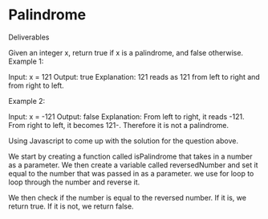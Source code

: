 # Palindrome
Deliverables 

Given an integer x, return true if x is a palindrome, and false otherwise.
Example 1:

Input: x = 121
Output: true
Explanation: 121 reads as 121 from left to right and from right to left.

Example 2:

Input: x = -121
Output: false
Explanation: From left to right, it reads -121. From right to left, it becomes 121-. Therefore it is not a palindrome.

Using Javascript to come up with the solution for the question above.

We start by creating a function called isPalindrome that takes in a number as a parameter.
We then create a variable called reversedNumber and set it equal to the number that was passed in as a parameter.
we  use for loop to loop through the number and reverse it.

We then check if the number is equal to the reversed number. If it is, we return true. If it is not, we return false.


